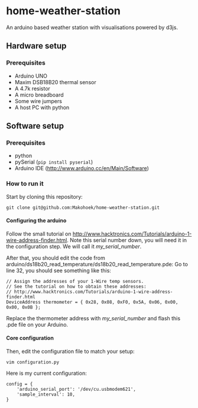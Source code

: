 home-weather-station
====================

An arduino based weather station with visualisations powered by d3js.

Hardware setup
--------------
### Prerequisites
* Arduino UNO
* Maxim DSB18B20 thermal sensor
* A 4.7k resistor
* A micro breadboard
* Some wire jumpers
* A host PC with python

Software setup
--------------
### Prerequisites
* python
* pySerial (`pip install pyserial`)
* Arduino IDE (http://www.arduino.cc/en/Main/Software)

### How to run it
Start by cloning this repository:

    git clone git@github.com:Makohoek/home-weather-station.git

#### Configuring the arduino
Follow the small tutorial on http://www.hacktronics.com/Tutorials/arduino-1-wire-address-finder.html.
Note this serial number down, you will need it in the configuration step.
We will call it *my_serial_number*.

After that, you should edit the code from arduino/ds18b20_read_temperature/ds18b20_read_temperature.pde:
Go to line 32, you should see something like this:

    // Assign the addresses of your 1-Wire temp sensors.
    // See the tutorial on how to obtain these addresses:
    // http://www.hacktronics.com/Tutorials/arduino-1-wire-address-finder.html
    DeviceAddress thermometer = { 0x28, 0x08, 0xF0, 0x5A, 0x06, 0x00, 0x00, 0x0B };

Replace the thermometer address with *my_serial_number* and flash this .pde file on your Arduino.

#### Core configuration
Then, edit the configuration file to match your setup:

    vim configuration.py

Here is my current configuration:

    config = {
        'arduino_serial_port': '/dev/cu.usbmodem621',
        'sample_interval': 10,
    }
